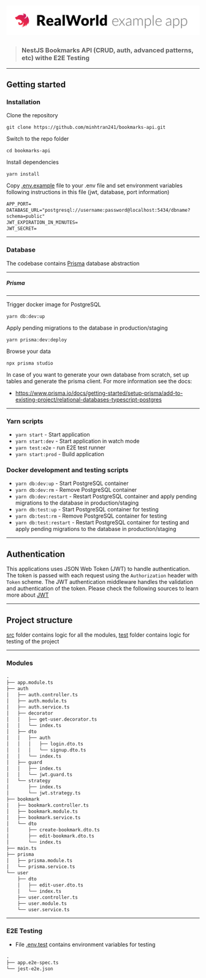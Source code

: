 # ![Nest Example App](project-logo.png)

> ### NestJS Bookmarks API (CRUD, auth, advanced patterns, etc) withe E2E Testing

---

## Getting started

### Installation

Clone the repository

    git clone https://github.com/minhtran241/bookmarks-api.git

Switch to the repo folder

    cd bookmarks-api

Install dependencies

    yarn install

Copy [.env.example](https://github.com/minhtran241/bookmarks-api/blob/main/.env.example) file to your .env file and set environment variables following instructions in this file (jwt, database, port information)

    APP_PORT=
    DATABASE_URL="postgresql://username:password@localhost:5434/dbname?schema=public"
    JWT_EXPIRATION_IN_MINUTES=
    JWT_SECRET=

---

### Database

The codebase contains [Prisma](https://www.prisma.io/) database abstraction

---

##### Prisma

---

Trigger docker image for PostgreSQL

    yarn db:dev:up

Apply pending migrations to the database in production/staging

    yarn prisma:dev:deploy

Browse your data

    npx prisma studio

In case of you want to generate your own database from scratch, set up tables and generate the prisma client. For more information see the docs:

- https://www.prisma.io/docs/getting-started/setup-prisma/add-to-existing-project/relational-databases-typescript-postgres

---

### Yarn scripts

- `yarn start` - Start application
- `yarn start:dev` - Start application in watch mode
- `yarn test:e2e` - run E2E test runner
- `yarn start:prod` - Build application

### Docker development and testing scripts

- `yarn db:dev:up` - Start PostgreSQL container
- `yarn db:dev:rm` - Remove PostgreSQL container
- `yarn db:dev:restart` - Restart PostgreSQL container and apply pending migrations to the database in production/staging
- `yarn db:test:up` - Start PostgreSQL container for testing
- `yarn db:test:rm` - Remove PostgreSQL container for testing
- `yarn db:test:restart` - Restart PostgreSQL container for testing and apply pending migrations to the database in production/staging

---

## Authentication

This applications uses JSON Web Token (JWT) to handle authentication. The token is passed with each request using the `Authorization` header with `Token` scheme. The JWT authentication middleware handles the validation and authentication of the token. Please check the following sources to learn more about [JWT](https://jwt.io)

---

## Project structure

[src](https://github.com/minhtran241/bookmarks-api/tree/main/src) folder contains logic for all the modules, [test](https://github.com/minhtran241/bookmarks-api/tree/main/test) folder contains logic for testing of the project

---

### Modules

```
.
├── app.module.ts
├── auth
│   ├── auth.controller.ts
│   ├── auth.module.ts
│   ├── auth.service.ts
│   ├── decorator
│   │   ├── get-user.decorator.ts
│   │   └── index.ts
│   ├── dto
│   │   ├── auth
│   │   │   ├── login.dto.ts
│   │   │   └── signup.dto.ts
│   │   └── index.ts
│   ├── guard
│   │   ├── index.ts
│   │   └── jwt.guard.ts
│   └── strategy
│       ├── index.ts
│       └── jwt.strategy.ts
├── bookmark
│   ├── bookmark.controller.ts
│   ├── bookmark.module.ts
│   ├── bookmark.service.ts
│   └── dto
│       ├── create-bookmark.dto.ts
│       ├── edit-bookmark.dto.ts
│       └── index.ts
├── main.ts
├── prisma
│   ├── prisma.module.ts
│   └── prisma.service.ts
└── user
    ├── dto
    │   ├── edit-user.dto.ts
    │   └── index.ts
    ├── user.controller.ts
    ├── user.module.ts
    └── user.service.ts
```

---

### E2E Testing

- File [.env.test](https://github.com/minhtran241/bookmarks-api/blob/main/.env.test) contains environment variables for testing

```
.
├── app.e2e-spec.ts
└── jest-e2e.json
```
